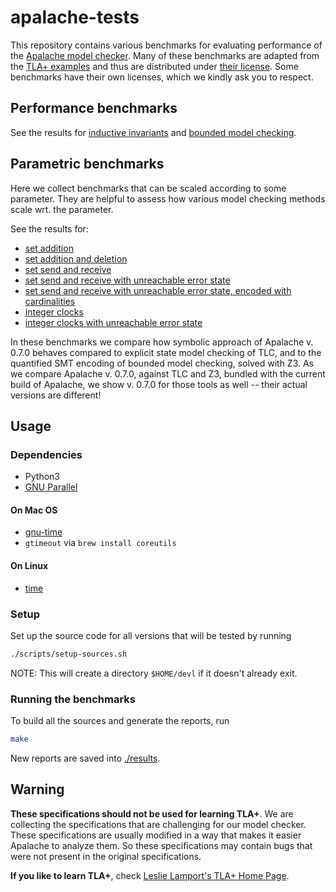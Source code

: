 # apalache-tests

This repository contains various benchmarks for evaluating performance of the
[Apalache model checker](https://github.com/konnov/apalache). Many of these
benchmarks are adapted from the [TLA+
examples](https://github.com/tlaplus/Examples) and thus are distributed under
[their license](https://github.com/tlaplus/Examples/blob/master/LICENSE.md).
Some benchmarks have their own licenses, which we kindly ask you to respect.

## Performance benchmarks

See the results for [inductive invariants](results/001indinv-report.md)
and [bounded model checking](results/002bmc-report.md).

## Parametric benchmarks

Here we collect benchmarks that can be scaled according to some parameter. 
They are helpful to assess how various model checking methods scale wrt. the parameter.

See the results for:
  * [set addition](results/003SetAdd-report.md)
  * [set addition and deletion](results/004SetAddDel-report.md)
  * [set send and receive](results/005SetSndRcv-report.md)
  * [set send and receive with unreachable error state](results/006SetSndRcv_NoFullDrop-report.md)
  * [set send and receive with unreachable error state, encoded with cardinalities](results/007SetSndRcv_NoFullDropCard-report.md)
  * [integer clocks](results/008IntClocks-report.md)
  * [integer clocks with unreachable error state](results/009IntClocks_Bounded-report.md)


In these benchmarks we compare how symbolic approach of Apalache v. 0.7.0 behaves compared to explicit state model checking of TLC, and to the quantified SMT encoding of bounded model checking, solved with Z3. As we compare Apalache v. 0.7.0, against TLC and Z3, bundled with the current build of Apalache, we show v. 0.7.0 for those tools as well -- their actual versions are different!

## Usage

### Dependencies

- Python3
- [GNU Parallel](https://www.gnu.org/software/parallel/)

#### On Mac OS

- [gnu-time](https://formulae.brew.sh/formula/gnu-time)
- `gtimeout` via `brew install coreutils`

#### On Linux

- [time](https://www.gnu.org/software/time/)

### Setup

Set up the source code for all versions that will be tested by running

```sh
./scripts/setup-sources.sh
```

NOTE: This will create a directory `$HOME/devl` if it doesn't already exit.

### Running the benchmarks

To build all the sources and generate the reports, run

```sh
make
```

New reports are saved into [./results](./results).

## Warning

**These specifications should not be used for learning TLA+**.
We are collecting the specifications that are challenging for our model checker.
These specifications are usually modified in a way that makes it easier
Apalache to analyze them. So these specifications may contain bugs that were not present in the original specifications.

**If you like to learn TLA+**, check [Leslie Lamport's TLA+ Home Page](http://lamport.azurewebsites.net/tla/tla.html).
